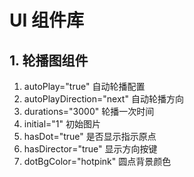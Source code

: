 # UI 组件库

## 1. 轮播图组件
  1. autoPlay="true" 自动轮播配置
  2. autoPlayDirection="next" 自动轮播方向
  3. durations="3000" 轮播一次时间
  4. initial="1" 初始图片
  5. hasDot="true" 是否显示指示原点
  6. hasDirector="true" 显示方向按键
  7. dotBgColor="hotpink" 圆点背景颜色